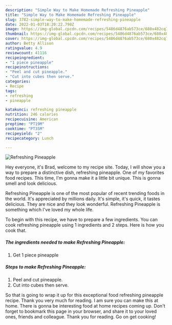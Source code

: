 ```yaml
---
description: "Simple Way to Make Homemade Refreshing Pineapple"
title: "Simple Way to Make Homemade Refreshing Pineapple"
slug: 3782-simple-way-to-make-homemade-refreshing-pineapple
date: 2022-01-03T18:20:22.798Z
image: https://img-global.cpcdn.com/recipes/5486d4876ab573ce/680x482cq70/refreshing-pineapple-recipe-main-photo.jpg
thumbnail: https://img-global.cpcdn.com/recipes/5486d4876ab573ce/680x482cq70/refreshing-pineapple-recipe-main-photo.jpg
cover: https://img-global.cpcdn.com/recipes/5486d4876ab573ce/680x482cq70/refreshing-pineapple-recipe-main-photo.jpg
author: Betty Allison
ratingvalue: 4.9
reviewcount: 41116
recipeingredient:
- "1 piece pineapple"
recipeinstructions:
- "Peel and cut pineapple."
- "Cut into cubes then serve."
categories:
- Recipe
tags:
- refreshing
- pineapple

katakunci: refreshing pineapple 
nutrition: 246 calories
recipecuisine: American
preptime: "PT19M"
cooktime: "PT35M"
recipeyield: "2"
recipecategory: Lunch

---
```



![Refreshing Pineapple](https://img-global.cpcdn.com/recipes/5486d4876ab573ce/680x482cq70/refreshing-pineapple-recipe-main-photo.jpg)

Hey everyone, it's Brad, welcome to my recipe site. Today, I will show you a way to prepare a distinctive dish, refreshing pineapple. One of my favorites food recipes. This time, I'm gonna make it a little bit unique. This is gonna smell and look delicious.

Refreshing Pineapple is one of the most popular of recent trending foods in the world. It's appreciated by millions daily. It's simple, it's quick, it tastes delicious. They are nice and they look wonderful. Refreshing Pineapple is something which I've loved my whole life.




To begin with this recipe, we have to prepare a few ingredients. You can cook refreshing pineapple using 1 ingredients and 2 steps. Here is how you cook that.

<!--inarticleads1-->

##### The ingredients needed to make Refreshing Pineapple:

1. Get 1 piece pineapple




<!--inarticleads2-->

##### Steps to make Refreshing Pineapple:

1. Peel and cut pineapple.
1. Cut into cubes then serve.




So that is going to wrap it up for this exceptional food refreshing pineapple recipe. Thank you very much for reading. I am sure you can make this at home. There is gonna be interesting food at home recipes coming up. Don't forget to bookmark this page in your browser, and share it to your loved ones, friends and colleague. Thank you for reading. Go on get cooking!
